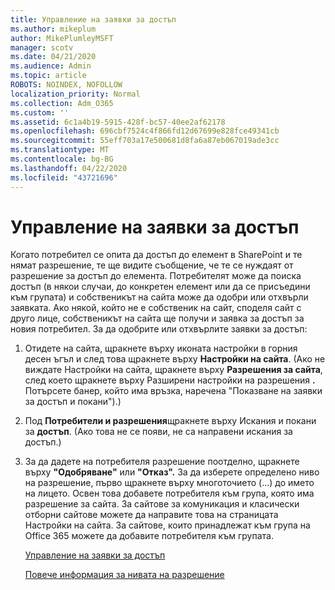 ```yaml
---
title: Управление на заявки за достъп
ms.author: mikeplum
author: MikePlumleyMSFT
manager: scotv
ms.date: 04/21/2020
ms.audience: Admin
ms.topic: article
ROBOTS: NOINDEX, NOFOLLOW
localization_priority: Normal
ms.collection: Adm_O365
ms.custom: ''
ms.assetid: 6c1a4b19-5915-428f-bc57-40ee2af62178
ms.openlocfilehash: 696cbf7524c4f866fd12d67699e828fce49341cb
ms.sourcegitcommit: 55eff703a17e500681d8fa6a87eb067019ade3cc
ms.translationtype: MT
ms.contentlocale: bg-BG
ms.lasthandoff: 04/22/2020
ms.locfileid: "43721696"
---
```

# <a name="manage-access-requests"></a>Управление на заявки за достъп

Когато потребител се опита да достъп до елемент в SharePoint и те нямат разрешение, те ще видите съобщение, че те се нуждаят от разрешение за достъп до елемента. Потребителят може да поиска достъп (в някои случаи, до конкретен елемент или да се присъедини към групата) и собственикът на сайта може да одобри или отхвърли заявката. Ако някой, който не е собственик на сайт, споделя сайт с друго лице, собственикът на сайта ще получи и заявка за достъп за новия потребител. За да одобрите или отхвърлите заявки за достъп:
  
1. Отидете на сайта, щракнете върху иконата настройки в горния десен ъгъл и след това щракнете върху **Настройки на сайта**. (Ако не виждате Настройки на сайта, щракнете върху **Разрешения за сайта**, след което щракнете върху Разширени настройки на разрешения **.** Потърсете банер, който има връзка, наречена "Показване на заявки за достъп и покани").)
    
2. Под **Потребители и разрешения**щракнете върху Искания и покани за **достъп**. (Ако това не се появи, не са направени искания за достъп.)
    
3. За да дадете на потребителя разрешение поотделно, щракнете върху **"Одобряване"** или **"Отказ".** За да изберете определено ниво на разрешение, първо щракнете върху многоточието (...) до името на лицето. Освен това добавете потребителя към група, която има разрешение за сайта. За сайтове за комуникация и класически отборни сайтове можете да направите това на страницата Настройки на сайта. За сайтове, които принадлежат към група на Office 365 можете да добавите потребителя към групата.
    
    [Управление на заявки за достъп](https://go.microsoft.com/fwlink/?linkid=2008747)
    
    [Повече информация за нивата на разрешение](https://go.microsoft.com/fwlink/?linkid=867071)
    

